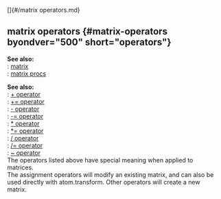 []{#/matrix operators.md}    
## matrix operators {#matrix-operators byondver="500" short="operators"}    
**See also:**    
:   [matrix](/matrix)    
:   [matrix procs](/matrix/proc)    
<!-- -->    
**See also:**    
:   [+ operator](/operator/+)    
:   [+= operator](/operator/+=)    
:   [- operator](/operator/-)    
:   [-= operator](/operator/-=)    
:   [\* operator](/operator/*)    
:   [\*= operator](/operator/*=)    
:   [/ operator](/operator//)    
:   [/= operator](/operator//=)    
:   [\~ operator](/operator/~)    
The operators listed above have special meaning when applied to    
matrices.    
The assignment operators will modify an existing matrix, and can also be    
used directly with atom.transform. Other operators will create a new    
matrix.  